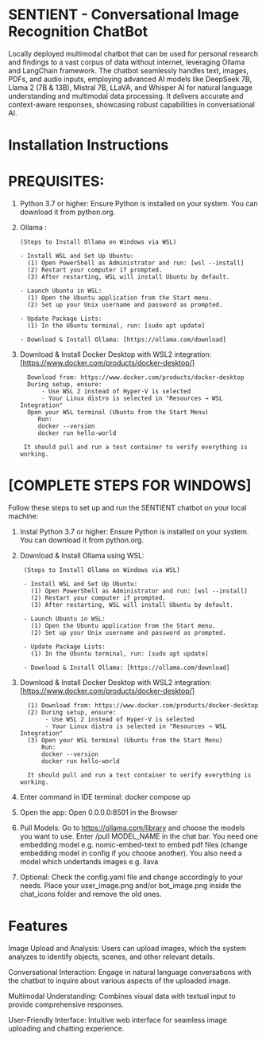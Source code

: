 # SENTIENT - Conversational Image Recognition ChatBot
Locally deployed multimodal chatbot that can be used for personal research and findings to a vast corpus of data without internet, leveraging Ollama and LangChain framework. The chatbot seamlessly handles text, images, PDFs, and audio inputs, employing advanced AI models like DeepSeek 7B, Llama 2 (7B & 13B), Mistral 7B, LLaVA, and Whisper AI for natural language understanding and multimodal data processing. It delivers accurate and context-aware responses, showcasing robust capabilities in conversational AI.


# Installation Instructions 

# PREQUISITES:

 1. Python 3.7 or higher: Ensure Python is installed on your system. You can download it from python.org.
    
 2. Ollama :
    

        (Steps to Install Ollama on Windows via WSL)
        
        - Install WSL and Set Up Ubuntu:
          (1) Open PowerShell as Administrator and run: [wsl --install]
          (2) Restart your computer if prompted.
          (3) After restarting, WSL will install Ubuntu by default.
    
        - Launch Ubuntu in WSL:
          (1) Open the Ubuntu application from the Start menu.
          (2) Set up your Unix username and password as prompted.
    
        - Update Package Lists:
          (1) In the Ubuntu terminal, run: [sudo apt update]
    
        - Download & Install Ollama: [https://ollama.com/download]
    


  4. Download & Install Docker Desktop with WSL2 integration: [https://www.docker.com/products/docker-desktop/]
     
           Download from: https://www.docker.com/products/docker-desktop
           During setup, ensure:
               - Use WSL 2 instead of Hyper-V is selected
               - Your Linux distro is selected in "Resources → WSL Integration"
           Open your WSL terminal (Ubuntu from the Start Menu)
              Run:
              docker --version
              docker run hello-world
     
          It should pull and run a test container to verify everything is working.
     




# [COMPLETE STEPS FOR WINDOWS] 
Follow these steps to set up and run the SENTIENT chatbot on your local machine: 


1. Instal Python 3.7 or higher: Ensure Python is installed on your system. You can download it from python.org.

2. Download & Install Ollama using WSL:
   
        (Steps to Install Ollama on Windows via WSL)
        
        - Install WSL and Set Up Ubuntu:
          (1) Open PowerShell as Administrator and run: [wsl --install]
          (2) Restart your computer if prompted.
          (3) After restarting, WSL will install Ubuntu by default.
    
        - Launch Ubuntu in WSL:
          (1) Open the Ubuntu application from the Start menu.
          (2) Set up your Unix username and password as prompted.
    
        - Update Package Lists:
          (1) In the Ubuntu terminal, run: [sudo apt update]
    
        - Download & Install Ollama: [https://ollama.com/download]
   
  

 2. Download & Install Docker Desktop with WSL2 integration: [https://www.docker.com/products/docker-desktop/]
     
          (1) Download from: https://www.docker.com/products/docker-desktop
          (2) During setup, ensure:
               - Use WSL 2 instead of Hyper-V is selected
               - Your Linux distro is selected in "Resources → WSL Integration"
          (3) Open your WSL terminal (Ubuntu from the Start Menu)
              Run:
              docker --version
              docker run hello-world
     
          It should pull and run a test container to verify everything is working.
     


3. Enter command in IDE terminal: docker compose up
   
4. Open the app: Open 0.0.0.0:8501 in the Browser
   
5. Pull Models: Go to https://ollama.com/library and choose the models you want to use. Enter /pull MODEL_NAME in the chat bar. You need one embedding model e.g. nomic-embed-text to embed pdf files (change embedding model in config if you choose another). You also need a model which undertands images e.g. llava
   
6. Optional:
Check the config.yaml file and change accordingly to your needs.
Place your user_image.png and/or bot_image.png inside the chat_icons folder and remove the old ones.

      


# Features 

Image Upload and Analysis: Users can upload images, which the system analyzes to identify objects, scenes, and other relevant details.

Conversational Interaction: Engage in natural language conversations with the chatbot to inquire about various aspects of the uploaded image.

Multimodal Understanding: Combines visual data with textual input to provide comprehensive responses.

User-Friendly Interface: Intuitive web interface for seamless image uploading and chatting experience.


    
    
